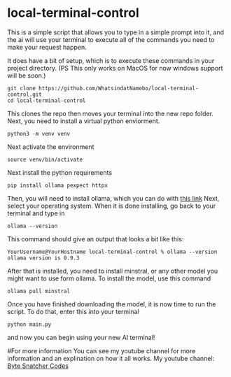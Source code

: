 # local-terminal-control

This is a simple script that allows you to type in a simple prompt into it, and the ai will use your terminal to execute all of the commands you need to make your request happen.

It does have a bit of setup, which is to execute these commands in your project directory.
(PS This only works on MacOS for now windows support will be soon.)

```
git clone https://github.com/WhatsindatNamebo/local-terminal-control.git
cd local-terminal-control
```
This clones the repo then moves your terminal into the new repo folder.
Next, you need to install a virtual python enviorment.
```
python3 -m venv venv
```
Next activate the environment
```
source venv/bin/activate
```
Next install the python requirements
```
pip install ollama pexpect httpx
```
Then, you will need to install ollama, which you can do with [this link](ollama.com/download)
Next, select your operating system.
When it is done installing, go back to your terminal and type in
```
ollama --version
```
This command should give an output that looks a bit like this:
```
YourUsername@YourHostname local-terminal-control % ollama --version
ollama version is 0.9.3
```
After that is installed, you need to install minstral, or any other model you might want to use form ollama.
To install the model, use this command
```
ollama pull minstral
```
Once you have finished downloading the model, it is now time to run the script.
To do that, enter this into your terminal
```
python main.py
```
and now you can begin using your new AI terminal!

#For more information
You can see my youtube channel for more information and an explination on how it all works.
My youtube channel: [Byte Snatcher Codes](https://www.youtube.com/@ByteSnatcherCodes)

